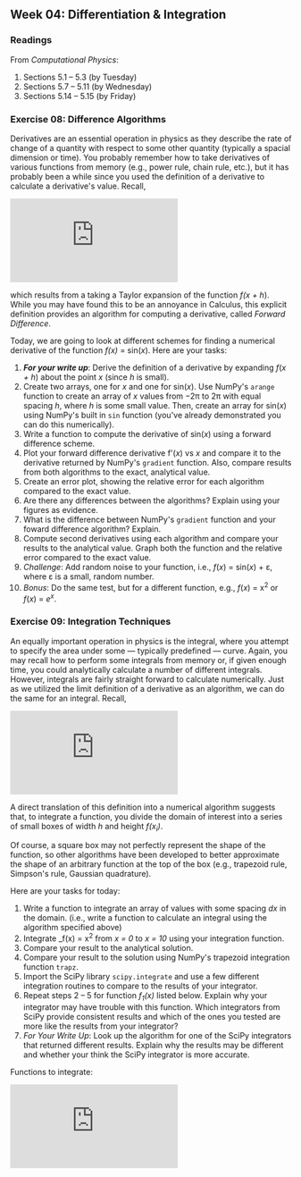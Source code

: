 ## Week 04: Differentiation &amp; Integration

### Readings
From _Computational Physics_:
 1. Sections 5.1  &ndash; 5.3  (by Tuesday)
 2. Sections 5.7  &ndash; 5.11 (by Wednesday)
 3. Sections 5.14 &ndash; 5.15 (by Friday)

### Exercise 08: Difference Algorithms
Derivatives are an essential operation in physics as they describe the 
rate of change of a quantity with respect to some other quantity (typically 
a spacial dimension or time). You probably remember how to take derivatives 
of various functions from memory (e.g., power rule, chain rule, etc.), but 
it has probably been a while since you used the definition of a derivative
to calculate a derivative's value. Recall,

![equation](https://latex.codecogs.com/png.latex?%5Clarge%20f%27%28x%29%20%3D%20%5Cfrac%7Bdf%7D%7Bdx%7D%20%3D%20%5Clim_%7Bh%20%5Crightarrow%200%7D%20%5Cfrac%7Bf%28x%20&plus;%20h%29%20-%20f%28x%29%7D%7Bh%7D)

which results from a taking a Taylor expansion of the function _f(x + h_).
While you may have found this to be an annoyance in Calculus, this explicit
definition provides an algorithm for computing a derivative, called 
_Forward Difference_.

Today, we are going to look at different schemes for finding a numerical 
derivative of the function _f(x)_ = sin(_x_). Here are your tasks:

 1. **_For your write up_**: Derive the definition of a derivative by 
    expanding _f_(_x + h_) about the point _x_ (since _h_ is small).
 2. Create two arrays, one for _x_ and one for sin(_x_). Use NumPy's `arange` 
    function to create an array of _x_ values from &minus;2&pi; to 2&pi; 
    with equal spacing _h_, where _h_ is some small value. Then, create
    an array for sin(_x_) using NumPy's built in `sin` function (you've 
    already demonstrated you can do this numerically).
 3. Write a function to compute the derivative of sin(_x_) using a forward
    difference scheme. 
 4. Plot your forward difference derivative f'(_x_) vs _x_ and compare it
    to the derivative returned by NumPy's `gradient` function. Also, compare
    results from both algorithms to the exact, analytical value. 
 5. Create an error plot, showing the relative error for each algorithm
    compared to the exact value.
 6. Are there any differences between the algorithms? Explain using your
    figures as evidence.
 7. What is the difference between NumPy's `gradient` function and your 
    foward difference algorithm? Explain.
 8. Compute second derivatives using each algorithm and compare your results
    to the analytical value. Graph both the function and the relative error
    compared to the exact value.
 9. _Challenge_: Add random noise to your function, i.e., _f_(_x_) = 
    sin(_x_) + &epsilon;, where &epsilon; is a small, random number.
10. _Bonus_: Do the same test, but for a different function, e.g., 
    _f_(_x_) = x<sup>2</sup> or _f_(_x_) = _e_<sup>_x_</sup>.
    
### Exercise 09: Integration Techniques
An equally important operation in physics is the integral, where you attempt
to specify the area under some &mdash; typically predefined &mdash; curve. 
Again, you may recall how to perform some integrals from memory or, if 
given enough time, you could analytically calculate a number of different 
integrals. However, integrals are fairly straight forward to calculate 
numerically. Just as we utilized the limit definition of a derivative as
an algorithm, we can do the same for an integral. Recall,

![equation](https://latex.codecogs.com/png.latex?%5Clarge%20%5Cint_a%5Eb%20f%28x%29%20dx%20%3D%20%5Clim_%7Bh%20%5Crightarrow%200%7D%5Cleft%5Bh%20%5Csum_%7Bi%3D1%7D%5E%7B%28b-a%29/h%7D%20f%28x_i%29%20%5Cright%20%5D)
    
A direct translation of this definition into a numerical algorithm suggests
that, to integrate a function, you divide the domain of interest into a 
series of small boxes of width _h_ and height _f(x<sub>i</sub>)_. 

Of course, a square box may not perfectly represent the shape of the function,
so other algorithms have been developed to better approximate the shape
of an arbitrary function at the top of the box (e.g., trapezoid rule, 
Simpson's rule, Gaussian quadrature).

Here are your tasks for today:
  1. Write a function to integrate an array of values with some spacing 
     _dx_ in the domain. (i.e., write a function to calculate an integral
     using the algorithm specified above)
  2. Integrate _f(x) = x<sup>2</sup> from _x = 0_ to _x = 10_ using your
     integration function.
  3. Compare your result to the analytical solution.
  4. Compare your result to the solution using NumPy's trapezoid integration
     function `trapz`. 
  5. Import the SciPy library `scipy.integrate` and use a few different 
     integration routines to compare to the results of your integrator. 
  6. Repeat steps 2 &ndash; 5 for function _f<sub>1</sub>(x)_ listed below. Explain why
     your integrator may have trouble with this function. Which integrators
     from SciPy provide consistent results and which of the ones you tested
     are more like the results from your integrator?
  7. _For Your Write Up_: Look up the algorithm for one of the SciPy 
     integrators that returned different results. Explain why the results
     may be different and whether your think the SciPy integrator is more
     accurate.

Functions to integrate:

![equation](https://latex.codecogs.com/png.latex?%5Clarge%20f_%7B1%7D%28x%29%20%3D%20%5Cint_%7B0%7D%5E%7B2%5Cpi%7D%20%5Csin%28100x%29%5Ctextup%7Bd%7Dx)
&nbsp;&nbsp;&nbsp;

  
    
    
    
